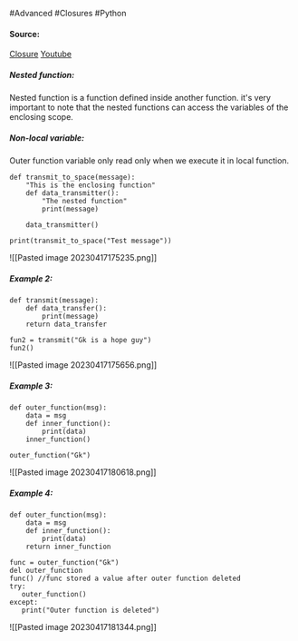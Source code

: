 #Advanced #Closures #Python 

#### Source:
[Closure](https://www.learnpython.org/en/Closures)
[Youtube](https://www.youtube.com/watch?v=1ZN90qk80l0)

##### Nested function:
 Nested function is a function defined inside another function. it's very important to note that the nested functions can access the variables of the enclosing scope.

##### Non-local variable:
  Outer function variable only read only when we execute it in local function.

```
def transmit_to_space(message):
    "This is the enclosing function"
    def data_transmitter():
        "The nested function"
        print(message)

    data_transmitter()

print(transmit_to_space("Test message"))
```

![[Pasted image 20230417175235.png]]

##### Example 2:
```
def transmit(message):
    def data_transfer():
        print(message)
    return data_transfer

fun2 = transmit("Gk is a hope guy")
fun2()
```

![[Pasted image 20230417175656.png]]


##### Example 3:
```
def outer_function(msg):
    data = msg
    def inner_function():
        print(data)
    inner_function()

outer_function("Gk")
```

![[Pasted image 20230417180618.png]]

##### Example 4:
```
def outer_function(msg):
    data = msg
    def inner_function():
        print(data)
    return inner_function

func = outer_function("Gk")
del outer_function
func() //func stored a value after outer function deleted
try:
   outer_function()
except:
   print("Outer function is deleted")

```
![[Pasted image 20230417181344.png]]

